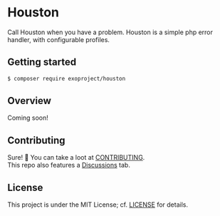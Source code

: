# Houston
Call Houston when you have a problem. Houston is a simple php error handler, with configurable profiles.

## Getting started

````bash
$ composer require exoproject/houston
````

## Overview

Coming soon!

## Contributing

Sure! :raised_hands:
You can take a loot at [CONTRIBUTING](CONTRIBUTING.md).  
This repo also features a [Discussions](https://github.com/I-is-as-I-does/Houston/discussions) tab.

## License

This project is under the MIT License; cf. [LICENSE](LICENSE) for details.
